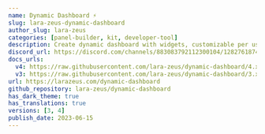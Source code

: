 ```yaml
---
name: Dynamic Dashboard ⚡️
slug: lara-zeus-dynamic-dashboard
author_slug: lara-zeus
categories: [panel-builder, kit, developer-tool]
description: Create dynamic dashboard with widgets, customizable per user
discord_url: https://discord.com/channels/883083792112300104/1282761874009493655
docs_urls:
  v4: https://raw.githubusercontent.com/lara-zeus/dynamic-dashboard/4.x/docs/filament.md
  v3: https://raw.githubusercontent.com/lara-zeus/dynamic-dashboard/3.x/docs/filament.md
url: https://larazeus.com/dynamic-dashboard
github_repository: lara-zeus/dynamic-dashboard
has_dark_theme: true
has_translations: true
versions: [3, 4]
publish_date: 2023-06-15
---
```

